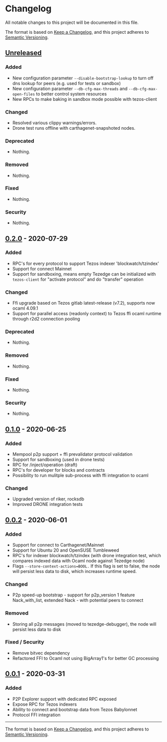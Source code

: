 # Changelog
All notable changes to this project will be documented in this file.

The format is based on [Keep a Changelog](https://keepachangelog.com/en/1.0.0/),
and this project adheres to [Semantic Versioning](https://semver.org/spec/v2.0.0.html).

## [Unreleased]

### Added

- New configuration parameter `--disable-bootstrap-lookup` to turn off dns lookup for peers (e.g. used for tests or sandbox)
- New configuration parameter `--db-cfg-max-threads` and `--db-cfg-max-open-files` to better control system resources
- New RPCs to make baking in sandbox mode possible with tezos-client

### Changed

- Resolved various clippy warnings/errors.
- Drone test runs offline with carthagenet-snapshoted nodes.

### Deprecated

- Nothing.

### Removed

- Nothing.

### Fixed

- Nothing.

### Security

- Nothing.

## [0.2.0] - 2020-07-29

### Added

- RPC's for every protocol to support Tezos indexer 'blockwatch/tzindex'
- Support for connect Mainnet
- Support for sandboxing, means empty Tezedge can be initialized with `tezos-client` for "activate protocol" and do "transfer" operation

### Changed

- Ffi upgrade based on Tezos gitlab latest-release (v7.2), supports now ocaml 4.09.1
- Support for parallel access (readonly context) to Tezos ffi ocaml runtime through r2d2 connection pooling

### Deprecated

- Nothing.

### Removed

- Nothing.

### Fixed

- Nothing.

### Security

- Nothing.

## [0.1.0] - 2020-06-25

### Added

- Mempool p2p support + ffi prevalidator protocol validation
- Support for sandboxing (used in drone tests)
- RPC for /inject/operation (draft)
- RPC's for developer for blocks and contracts
- Possibility to run mulitple sub-process with ffi integration to ocaml

### Changed

- Upgraded version of riker, rocksdb
- Improved DRONE integration tests

## [0.0.2] - 2020-06-01

### Added

- Support for connect to Carthagenet/Mainnet
- Support for Ubuntu 20 and OpenSUSE Tumbleweed
- RPC's for indexer blockwatch/tzindex (with drone integration test, which compares indexed data with Ocaml node against Tezedge node)
- Flags `--store-context-actions=BOOL.` If this flag is set to false, the node will persist less data to disk, which increases runtime speed.

### Changed

- P2p speed-up bootstrap - support for p2p_version 1 feature Nack_with_list, extended Nack - with potential peers to connect

### Removed

- Storing all p2p messages (moved to tezedge-debugger), the node will persist less data to disk

### Fixed / Security

- Remove bitvec dependency
- Refactored FFI to Ocaml not using BigArray1's for better GC processing
 
## [0.0.1] - 2020-03-31

### Added

- P2P Explorer support with dedicated RPC exposed
- Expose RPC for Tezos indexers
- Ability to connect and bootstrap data from Tezos Babylonnet
- Protocol FFI integration

[Unreleased]: https://github.com/simplestaking/tezedge/compare/v0.0.2...HEAD
[0.0.1]: https://github.com/simplestaking/tezedge/releases/v0.0.1
[0.0.2]: https://github.com/simplestaking/tezedge/releases/v0.0.2
[0.1.0]: https://github.com/simplestaking/tezedge/releases/v0.1.0
[0.2.0]: https://github.com/simplestaking/tezedge/releases/v0.2.0
___
The format is based on [Keep a Changelog](https://keepachangelog.com/en/1.0.0/),
and this project adheres to [Semantic Versioning](https://semver.org/spec/v2.0.0.html).
